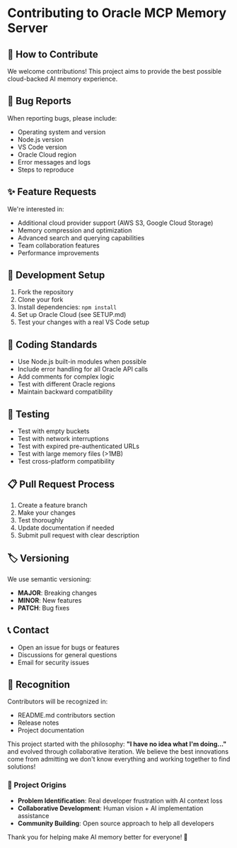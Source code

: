# Contributing to Oracle MCP Memory Server

## 🎯 How to Contribute

We welcome contributions! This project aims to provide the best possible cloud-backed AI memory experience.

## 🐛 Bug Reports

When reporting bugs, please include:
- Operating system and version
- Node.js version
- VS Code version
- Oracle Cloud region
- Error messages and logs
- Steps to reproduce

## ✨ Feature Requests

We're interested in:
- Additional cloud provider support (AWS S3, Google Cloud Storage)
- Memory compression and optimization
- Advanced search and querying capabilities
- Team collaboration features
- Performance improvements

## 🔧 Development Setup

1. Fork the repository
2. Clone your fork
3. Install dependencies: `npm install`
4. Set up Oracle Cloud (see SETUP.md)
5. Test your changes with a real VS Code setup

## 📝 Coding Standards

- Use Node.js built-in modules when possible
- Include error handling for all Oracle API calls
- Add comments for complex logic
- Test with different Oracle regions
- Maintain backward compatibility

## 🧪 Testing

- Test with empty buckets
- Test with network interruptions
- Test with expired pre-authenticated URLs
- Test with large memory files (>1MB)
- Test cross-platform compatibility

## 📋 Pull Request Process

1. Create a feature branch
2. Make your changes
3. Test thoroughly
4. Update documentation if needed
5. Submit pull request with clear description

## 🏷️ Versioning

We use semantic versioning:
- **MAJOR**: Breaking changes
- **MINOR**: New features
- **PATCH**: Bug fixes

## 📞 Contact

- Open an issue for bugs or features
- Discussions for general questions
- Email for security issues

## 🙏 Recognition

Contributors will be recognized in:
- README.md contributors section
- Release notes
- Project documentation

This project started with the philosophy: **"I have no idea what I'm doing..."** and evolved through collaborative iteration. We believe the best innovations come from admitting we don't know everything and working together to find solutions!

### 🌟 Project Origins
- **Problem Identification**: Real developer frustration with AI context loss
- **Collaborative Development**: Human vision + AI implementation assistance
- **Community Building**: Open source approach to help all developers

Thank you for helping make AI memory better for everyone! 🚀

